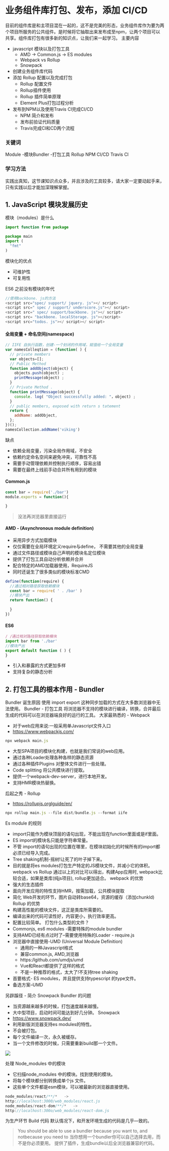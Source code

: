 # 业务组件库打包、发布，添加 CI/CD

目前的组件库是和主项目混在一起的，这不是完美的形态，业务组件库作为要为两个项目所服务的公共组件。是时候将它抽取出来发布成至npm，让两个项目可以共享。组件库打包有很多新的知识点，让我们来一起学习。
主要内容
- javascript 模块以及打包工具
  - AMD -> Common.js -> ES modules
  - Webpack vs Rollup
  - Snowpack
- 创建业务组件库代码
- 添加 Rollup 配置以及完成打包
  - Rollup 配置文件
  - Rollup插件使用
  - Rollup 插件简单原理
  - Element Plus打包过程分析
- 发布到NPM以及使用Travis Cl完成CI/CD
  - NPM 简介和发布
  - 发布前验证代码质量
  - Travis完成Cl和CD两个流程
### 关键词
  Module -模块Bundler -打包工具
  Rollup
  NPM
  CI/CD
  Travis Cl
### 学习方法
实践出真知，这节课知识点众多，并且涉及的工具较多，请大家一定要动起手来，只有实践以后才能加深理解掌握。

## 1. JavaScript 模块发展历史
模块（modules）是什么
```js
import function from package 
```

```js
package main
import (
  "fmt"
)
```

模块化的优点
  - 可维护性
  - 可复用性

ES6 之前没有模块的年代
```js
//使用backbone. js的方法
<script src="spec/ support/ jquery. js"></ script>
<script src=" spec / support/ underscore.js"></ script>
<script src=" spec/ support/backbone. js"></ script>
<script src= "backbone. localStorage. js"></script>
<script src="todos. js"></ script></ script>
```

#### 全局变量 + 命名空间(namespace)
```js
// IIFE 自执行函数，创建-一个封闭的作用域，赋值给一个全局变量
var namesColleqtion = (function( ) {
  // private members
  var objects=[];
  // Public Method
  function addObject(object) {
    objects.push(object) ;
    printMessage(object) ;
  }
  // Private Method .
  function printMessage(object) {
  	console. log( "Object successfully added: "，object) ;
  }
  // public members, exposed with return s tatement
  return {
  	addName: addObject,
  };
})();
namesCollection.addName('viking')
```

缺点
  - 依赖全局变量，污染全局作用域，不安全
  - 依赖约定命名空间来避免冲突，可靠性不高
  - 需要手动管理依赖并控制执行顺序，容易出错
  - 需要在最终上线前手动合并所有用到的模块
  
#### Common.js
```js
const bar = require('./bar')
module.exports = function(){

}
```
> 没法再浏览器里直接运行

#### AMD - (Asynchronous module definition)
- 采用异步方式加载模块
- 仅仅需要在全局环境定义require与define， 不需要其他的全局变量
- 通过文件路径或模块自己声明的模块名定位模块
- 提供了打包工具自动分析依赖并合并
- 配合特定的AMD加载器使用，RequireJS
- 同时还诞生了很多类似的模块标准CMD

```js
define(function(require) {
  //通过相对路径获取依赖模块
  const bar = require( ' . /bar' )
  //模块产出
  return function() {
    
  }
})
```

#### ES6
```js
/ /通过相对路径获取依赖模块
import bar from './bar'
//模块产出
export default function ( ) {
}
```

- 引入和暴露的方式更加多样
- 支持复杂的静态分析

## 2. 打包工具的根本作用 - Bundler

Bundler
诞生原因
使用 import export 这种同步加载的方式在大多数浏览器中无法使用。
Bundler - 打包工具
将浏览器不支持的模块进行编译，转换，合并最后生成的代码可以在浏览器端良好的运行的工具。
大家最熟悉的 - Webpack
- 对于web应用来说:一般采用单Javascript文件入口
- https://www.webpackjs.com/
```js
npx webpack main.js
```
- 大型SPA项目的模块化构建，也就是我们常说的web应用。
- 通过各种Loader处理各种各样的静态资源
- 通过各种插件Plugins 对整体文件进行一些处理。
- Code splitting 将公共模块进行提取。
- 提供一个webpack-dev-server，进行本地开发。
- 支持HMR模块热替换。

后起之秀 - Rollup
- https://rollupjs.orglguide/en/
```js
npx rollup main.js --file dist/bundle.js --format iife
```

Es module 的规则
  - import只能作为模块顶层的语句出现，不能出现在function里面或是if里面。
  - ES import的模块名只能是字符串常量。
  - 不管 import的语句出现的位置在哪里，在模块初始化的时候所有的import都必须已经导入完成。
  - Tree shaking机制-摇树!让死了的叶子掉下来。
  - 目的就是将es modules打包生产特定的JS模块文件，并减小它的体积。
webpack vs Rollup
通过以上的对比可以得出，构建App应用时, webpack比较合适，如果是类库(纯js项目), rollup更加适合。
webpack 的优势
  - 强大的生态插件
  - 面向开发应用的特性支持HMR，按需加载，公共模块提取
  - 简化 Web开发的环节，图片自动转base64，资源的缓存（添加chunkld)
Rollup 的优势
  - 构建高性能的模块文件，这正是类库所需要的。
  - 编译出来的代码可读性好，内容更小，执行效率更高。
  - 配置比较简单。
打包什么类型的文件？
  - Commonjs, es6 modules -需要特殊的module bundler
  - 支持AMD已经有点过时了–需要使用特殊的Loader - require.js
  - 浏览器中直接使用-UMD (Universal Module Definition)
    - 通用的一种Javascript格式
    - 兼容common.js, AMD,浏览器
    - https:/lgithub.com/umdjs/umd
    - Vue和React都提供了这样的格式
    - 不是一种推荐的格式，太大了!不支持tree shaking
  - 首要格式- ES modules，并且提供支持typescript 的type文件。
  - 备选方案–UMD


另辟蹊径 - 简介 Snowpack
Bundler 的问题
  - 当资源越来越多的时候，打包速度越来越慢。
  - 大中型项目，启动时间可能达到好几分钟。
Snowpack
  - https://www.snowpack.dev/
  - 利用新版浏览器支持es modules的特性。
  - 不会被打包。
  - 每个文件编译一次，永久被缓存。
  - 当一个文件修改的时候，只需要重新build那一个文件。


![](./images/image5.png)

处理 Node_modules 中的模块
  - 它扫描node_modules 中的模块。找到使用的模块。
  - 将每个模块都分别转换成单个js 文件。
  - 这些单个文件都是esm模块，可以被最新的浏览器直接使用。

```js
node_modules/react/**/*   ->
http://localhost:3000/web_modules/react.js
node_modules/react-dom/**/*   ->
http://localhost:300o/web_modules/react-dom.js
```

为生产环节 Build 代码
默认情况下，和开发环境生成的代码是几乎—致的。
> You should be able to use a bundler because you want to, and notbecause you need to
> 当你想用一个bundler你可以自己选择去用，而不是你必须要用。
提供了插件，生成bundle以后全浏览器兼容的代码。
